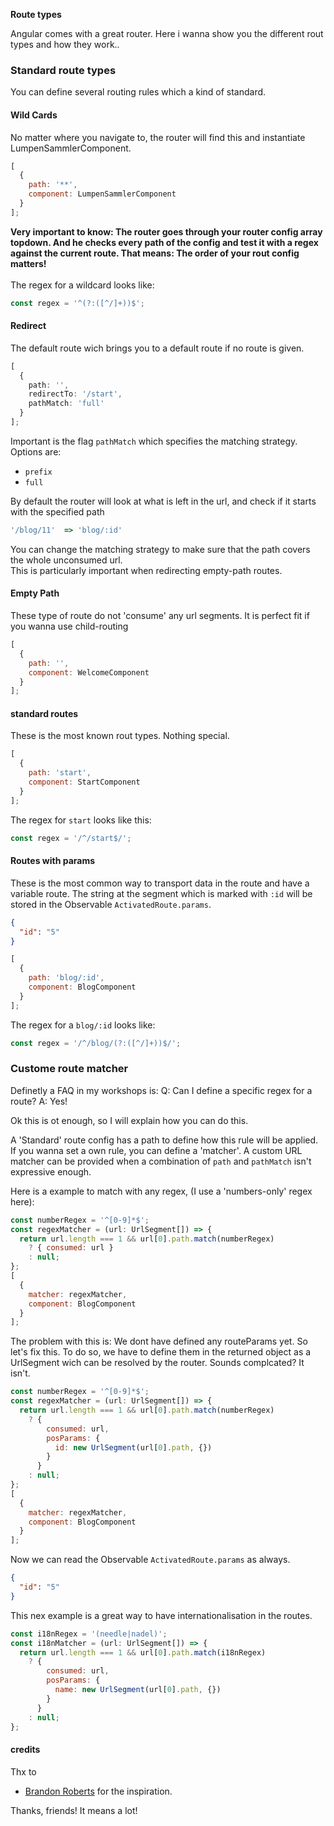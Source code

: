 <strong>Route types</strong>

Angular comes with a great router. Here i wanna show you the different rout types and how they work..

### Standard route types

You can define several routing rules which a kind of standard.

#### Wild Cards

No matter where you navigate to, the router will find this and instantiate LumpenSammlerComponent.

```js
[
  {
    path: '**',
    component: LumpenSammlerComponent
  }
];
```

<b>
Very important to know: The router goes through your router config array topdown.
And he checks every path of the config and test it with a regex against the current route. That means: The order of your rout config matters!</b>
<br>
<br>
The regex for a wildcard looks like:

```js
const regex = '^(?:([^/]+))$';
```

#### Redirect

The default route wich brings you to a default route if no route is given.<br>

```ts
[
  {
    path: '',
    redirectTo: '/start',
    pathMatch: 'full'
  }
];
```

Important is the flag `pathMatch` which specifies the matching strategy.<br>
Options are:

- `prefix`
- `full`

By default the router will look at what is left in the url, and check if it starts with the specified path

```ts
'/blog/11'  => 'blog/:id'
```

You can change the matching strategy to make sure that the path covers the whole unconsumed url.<br>
This is particularly important when redirecting empty-path routes.

#### Empty Path

These type of route do not 'consume' any url segments. It is perfect fit if you wanna use child-routing

```js
[
  {
    path: '',
    component: WelcomeComponent
  }
];
```

#### standard routes

These is the most known rout types. Nothing special.

```js
[
  {
    path: 'start',
    component: StartComponent
  }
];
```

The regex for `start` looks like this:

```js
const regex = '/^/start$/';
```

#### Routes with params

These is the most common way to transport data in the route and have a variable route. The string at the segment which is marked with `:id` will be stored in the Observable `ActivatedRoute.params`.

```json
{
  "id": "5"
}
```

```js
[
  {
    path: 'blog/:id',
    component: BlogComponent
  }
];
```

The regex for a `blog/:id` looks like:

```js
const regex = '/^/blog/(?:([^/]+))$/';
```

### Custome route matcher

Definetly a FAQ in my workshops is:
Q: Can I define a specific regex for a route?
A: Yes!

Ok this is ot enough, so I will explain how you can do this.

A 'Standard' route config has a path to define how this rule will be applied.
If you wanna set a own rule, you can define a 'matcher'.
A custom URL matcher can be provided when a combination of `path` and `pathMatch` isn't expressive enough.

Here is a example to match with any regex, (I use a 'numbers-only' regex here):

```js
const numberRegex = '^[0-9]*$';
const regexMatcher = (url: UrlSegment[]) => {
  return url.length === 1 && url[0].path.match(numberRegex)
    ? { consumed: url }
    : null;
};
[
  {
    matcher: regexMatcher,
    component: BlogComponent
  }
];
```

The problem with this is: We dont have defined any routeParams yet.
So let's fix this.
To do so, we have to define them in the returned object as a UrlSegment wich can be resolved by the router. Sounds complcated? It isn't.

```js
const numberRegex = '^[0-9]*$';
const regexMatcher = (url: UrlSegment[]) => {
  return url.length === 1 && url[0].path.match(numberRegex)
    ? {
        consumed: url,
        posParams: {
          id: new UrlSegment(url[0].path, {})
        }
      }
    : null;
};
[
  {
    matcher: regexMatcher,
    component: BlogComponent
  }
];
```

Now we can read the Observable `ActivatedRoute.params` as always.

```json
{
  "id": "5"
}
```

This nex example is a great way to have internationalisation in the routes.

```js
const i18nRegex = '(needle|nadel)';
const i18nMatcher = (url: UrlSegment[]) => {
  return url.length === 1 && url[0].path.match(i18nRegex)
    ? {
        consumed: url,
        posParams: {
          name: new UrlSegment(url[0].path, {})
        }
      }
    : null;
};
```

#### credits

Thx to

- <a href="https://twitter.com/brandontroberts"  target="_blank">Brandon Roberts</a> for the inspiration.

Thanks, friends! It means a lot!
